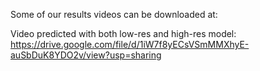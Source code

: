 Some of our results videos can be downloaded at:

Video predicted with both low-res and high-res model:
https://drive.google.com/file/d/1iW7f8yECsVSmMMXhyE-auSbDuK8YDO2v/view?usp=sharing
